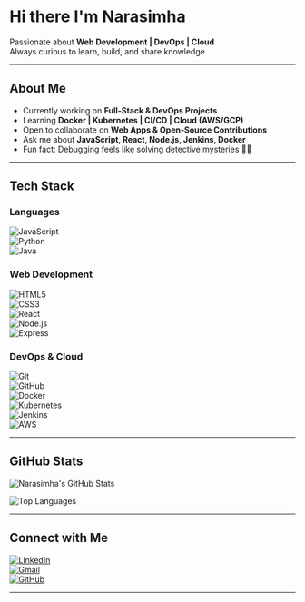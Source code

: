 # Hi there  I'm Narasimha  

 Passionate about **Web Development | DevOps | Cloud**  
 Always curious to learn, build, and share knowledge.  

---

##  About Me  
-  Currently working on **Full-Stack & DevOps Projects**  
-  Learning **Docker | Kubernetes | CI/CD | Cloud (AWS/GCP)**  
-  Open to collaborate on **Web Apps & Open-Source Contributions**  
-  Ask me about **JavaScript, React, Node.js, Jenkins, Docker**  
-  Fun fact: Debugging feels like solving detective mysteries 🕵️‍♂️  

---

##  Tech Stack  

###  Languages  
![JavaScript](https://img.shields.io/badge/-JavaScript-000?&logo=JavaScript)  
![Python](https://img.shields.io/badge/-Python-000?&logo=Python)  
![Java](https://img.shields.io/badge/-Java-000?&logo=Java)  

###  Web Development  
![HTML5](https://img.shields.io/badge/-HTML5-000?&logo=html5)  
![CSS3](https://img.shields.io/badge/-CSS3-000?&logo=css3)  
![React](https://img.shields.io/badge/-React-000?&logo=react)  
![Node.js](https://img.shields.io/badge/-Node.js-000?&logo=node.js)  
![Express](https://img.shields.io/badge/-Express-000?&logo=express)  

###  DevOps & Cloud  
![Git](https://img.shields.io/badge/-Git-000?&logo=git)  
![GitHub](https://img.shields.io/badge/-GitHub-000?&logo=github)  
![Docker](https://img.shields.io/badge/-Docker-000?&logo=docker)  
![Kubernetes](https://img.shields.io/badge/-Kubernetes-000?&logo=kubernetes)  
![Jenkins](https://img.shields.io/badge/-Jenkins-000?&logo=jenkins)  
![AWS](https://img.shields.io/badge/-AWS-000?&logo=amazon-aws)  

---

##  GitHub Stats  

![Narasimha's GitHub Stats](https://github-readme-stats.vercel.app/api?username=narasimha818&show_icons=true&theme=tokyonight)  

![Top Languages](https://github-readme-stats.vercel.app/api/top-langs/?username=narasimha818&layout=compact&theme=tokyonight)  

---

##  Connect with Me  

[![LinkedIn](https://img.shields.io/badge/-LinkedIn-blue?logo=linkedin&logoColor=white)](https://linkedin.com/in/your-profile)  
[![Gmail](https://img.shields.io/badge/-Gmail-red?logo=gmail&logoColor=white)](mailto:your-email@example.com)  
[![GitHub](https://img.shields.io/badge/-GitHub-000?logo=github&logoColor=white)](https://github.com/narasimha818)  

---
